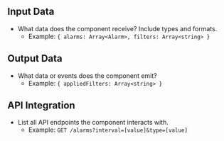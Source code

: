 ## **Input Data**
- What data does the component receive? Include types and formats.
  - Example: `{ alarms: Array<Alarm>, filters: Array<string> }`

## **Output Data**
- What data or events does the component emit?
  - Example: `{ appliedFilters: Array<string> }`

## **API Integration**
- List all API endpoints the component interacts with.
  - Example: `GET /alarms?interval=[value]&type=[value]`
